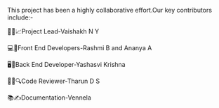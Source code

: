 This project has been a highly collaborative effort.Our key contributors include:-

🧑‍💼📈Project Lead-Vaishakh N Y

💻🎨Front End Developers-Rashmi B and Ananya A

🖥️🔧Back End Developer-Yashasvi Krishna

👩‍💻🔍Code Reviewer-Tharun D S

📚✍️Documentation-Vennela 
